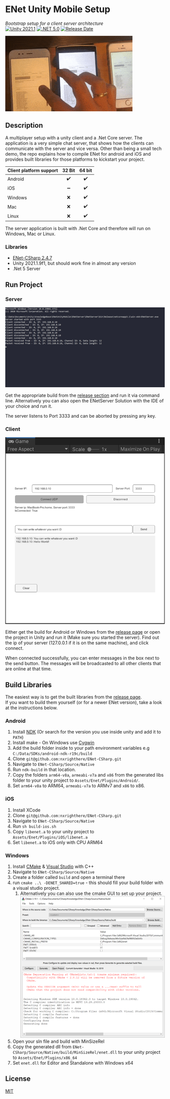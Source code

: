 # ENet Unity Mobile Setup

*Bootstrap setup for a client server architecture*  
[![Unity 2021.1](https://img.shields.io/badge/unity-2021.1-green.svg?logo=unity&cacheSeconds=2592000)](https://unity3d.com/get-unity/download/archive) [![.NET 5.0](https://img.shields.io/badge/.NET-5.0-blueviolet.svg)](https://dotnet.microsoft.com/download/dotnet/5.0) [![Release Date](https://img.shields.io/github/release-date/JohannesDeml/ENetUnityMobile.svg)](../../releases)

![Live Preview](./Docs/live-preview.gif)

## Description

A multiplayer setup with a unity client and a .Net Core server. The application is a very simple chat server, that shows how the clients can communicate with the server and vice versa. Other than being a small tech demo, the repo explains how to compile ENet for android and iOS and provides built libraries for those platforms to kickstart your project.

| Client platform support | 32 Bit | 64 bit |
| ----------------------- | :----: | :----: |
| Android                 |   ✔️    |   ✔️    |
| iOS                     |   ➖    |   ✔️    |
| Windows                 |   ❌    |   ✔️    |
| Mac                     |   ❌    |   ✔️    |
| Linux                   |   ❌    |   ✔️    |

The server application is built with .Net Core and therefore will run on Windows, Mac or Linux.

### Libraries

* [ENet-CSharp 2.4.7](https://github.com/nxrighthere/ENet-CSharp)
* Unity 2021.1.9f1, but should work fine in almost any version
* .Net 5 Server

## Run Project

### Server

![Commandline Server](./Docs/cmd-server.png)

Get the appropriate build from the [release section](../../releases) and run it via command line. Alternatively you can also open the ENetServer Solution with the IDE of your choice and run it.

The server listens to Port 3333 and can be aborted by pressing any key.

### Client

![Commandline Server](./Docs/unity-client.png)

Either get the build for Android or Windows from the [release page](../../releases) or open the project in Unity and run it (Make sure you started the server). Find out the ip of your server (127.0.0.1 if it is on the same machine), and click connect.

When connected successfully, you can enter messages in the box next to the send button. The messages will be broadcasted to all other clients that are online at that time.

## Build Libraries

The easiest way is to get the built libraries from the [release page](../../releases).  
If you want to build them yourself (or for a newer ENet version), take a look at the instructions below.

### Android

1. Install [NDK](https://developer.android.com/ndk/downloads) (Or search for the version you use inside unity and add it to `PATH`) 
2. Install make - On Windows use [Cygwin](https://www.cygwin.com/) 
3. Add the build folder inside to your path environment variables e.g `C:/Data/SDKs/android-ndk-r19c/build`
4. Clone `git@github.com:nxrighthere/ENet-CSharp.git`
5. Navigate to `ENet-CSharp/Source/Native`
6. Run `ndk-build` in that location.
7. Copy the folders `arm64-v8a`, `armeabi-v7a` and `x86` from the generated libs folder to your unity project to `Assets/Enet/Plugins/Android/`.
8. Set `arm64-v8a` to ARM64, `armeabi-v7a` to ARMv7 and `x86` to x86.

### iOS

1. Install XCode
2. Clone `git@github.com:nxrighthere/ENet-CSharp.git`
3. Navigate to `ENet-CSharp/Source/Native`
4. Run `sh build-ios.sh`
5. Copy `libenet.a` to your unity project to `Assets/Enet/Plugins/iOS/libenet.a`
6. Set `libenet.a` to iOS only with CPU ARM64

### Windows

1. Install [CMake](https://cmake.org/download/) & [Visual Studio](https://visualstudio.microsoft.com/downloads/) with C++
2. Navigate to `ENet-CSharp/Source/Native`
3. Create a folder called `build` and open a terminal there
4. run `cmake ..\ -DENET_SHARED=true` - this should fill your build folder with a visual studio project.
   1. Alternatively you can also use the cmake GUI to set up your project.
      ![Screenschot Cmake](./Docs/cmake-gui.png)
5. Open your sln file and build with MinSizeRel
6. Copy the generated dll from `ENet-CSharp/Source/Native/build/MinSizeRel/enet.dll` to your unity project to `Assets/Enet/Plugins/x86_64`
7. Set `enet.dll` for Editor and Standalone with Windows x64

## License

[MIT](./LICENSE)
